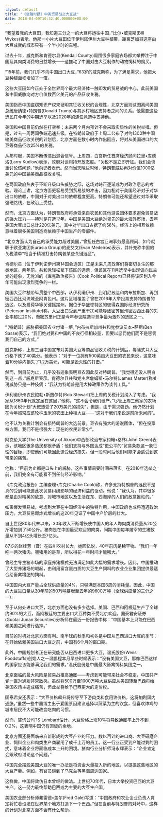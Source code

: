 ```yaml
---
layout: default
title: "《金融时报》中美贸易战之大豆战"
date: 2018-04-09T10:32:40.000000+08:00
---
```


“我望着我的大豆田，我知道三分之一的大豆将运往中国，”比尔•威克斯(Bill Wykes)表示，他那一小片大豆田位于伊利诺伊州大豆种植带，距离芝加哥这座由大豆成就的城市只有一个半小时的车程。

过去十年，威克斯和肯德尔县(Kendall County)周围很多家庭农场都大举押注于中国及其肉类消费的日益增长——这推动了中国对由大豆制作的动物饲料的购买。

“15年前，我们几乎不向中国出口大豆，”63岁的威克斯称，为了满足需求，他把大豆种植面积增加了一倍。

这些大豆田如今正处于全世界两个最大经济体一触即发的贸易战的中心，此前美国和中国威胁向对方价值数百亿美元的产品征收关税。

美国指责中国盗窃知识产权来证明其征收关税的合理性，北京方面则试图离间美国总统唐纳德•特朗普(Donald Trump)与其乡村地区支持者之间的关系。他需要这些选民在今年的中期选举以及2020年的连任竞选中支持他。

美国和中国目前仍然在打空拳；未来两个月内预计不会采取实质性的关税举措。但是，过去一周两国争端迅速升级。在特朗普政府于上周二公布了对约1300种中国输美商品征收关税的计划后，北京方面在数小时内作出回应，将对从美国进口的大豆等商品征收25%的关税。

从那时起，美国不断传递出混合信号。上周四，白宫新任首席经济顾问拉里•库德洛(Larry Kudlow)表示，政府对谈判持开放态度。“关税不是立即开征。我们会慎重讨论该问题，”他向记者表示。然而当天晚些时候，特朗普威胁再对价值1000亿美元的中国输美商品征收关税。

在两国政府热衷于不断升级口头威胁之际，这场对峙正逐渐成为对政治意志的考验。理论上讲，北京方面更容易受到贸易战的冲击，因为相对于美国经济对于对华出口的依赖，中国对于对美出口的依赖程度更高。特朗普可能还希望通过对华采取强硬路线，在政治上受益。

然而，北京方面认为，特朗普政府将承受来自农民和其他游说团体要求避免贸易战的强大压力——特别是在选举年。中国是美国大豆绝对领先的最大海外市场，去年美国大豆出口总计220亿美元，其中对华出口占据了约56%。经济上的相互依赖意味着很多美国制造商依赖于中国生产的零部件。

“北京方面认为自己的承受能力超过美国，”曾担任白宫亚洲事务最高顾问、如今就职于欧亚集团(Eurasia Group)的麦艾文(Evan Medeiros)表示，并补充称中国的关税清单“相当于精准打击特朗普某些关键选区”。

肯德尔县（位于伊利诺伊州第14国会选区）正是未来几周政客们将密切关注的那类地区。两年前，共和党轻松拿下该区的选票，但该区在11月选举中出现偏向民主党的迹象，无党派的《库克政治报告》(Cook Political Report)已经将该区划入今年可能出现激烈竞争的一栏。

美国大豆种植带纵贯整个中西部，从伊利诺伊州、到明尼苏达和内布拉斯加、再到密西西比河流域至阿肯色州。这片区域覆盖了曾在2016年大举投票支持特朗普的选区、以及爱荷华等关键摇摆州。据位于华盛顿特区的彼得森国际经济研究所(Peterson Institute)称，大豆出口受到严重干扰可能导致密苏里州密西西比县的失业率超过20%，而密苏里州正是今年参议院选举竞争最为激烈的选区之一。

“（特朗普）威胁把美国农业付诸一炬，”内布拉斯加州共和党参议员本•萨斯(Ben Sasse)表示，“我们绝对要和中国的不良行径相较量，但要以惩罚他们而不是惩罚我们自己的方式。”

威克斯称，上周三当中国宣布对美国大豆等商品征收关税的计划后，每蒲式耳大豆价格下跌了40美分。他表示：“对于一位拥有500英亩大豆田的农民来说，这意味着10分钟内损失了1.2万美元，可能是毁灭性的打击。”

然而，到目前为止，几乎没有迹象表明豆农因此反对特朗普。“我觉得还没人明白到这一点，”威克斯表示。肯德尔县共和党主席詹姆斯•马尔特(James Marter)称关税威胁只是一种伎俩：“我认为特朗普是用大棒政策作为谈判工具。”

伊利诺伊州农民鲍勃•斯图尔特(Bob Stewart)把上周的关税计划纳入了考虑。“我家从1860年代就定居在这里，”他称，“这不会令我们破产。”尽管上周三他家的农场因为关税计划“大概遭受了20万美元的损失”，但是，由于需求强劲，他仍然计划在今年照常应该轮种玉米的农田上种植大豆——“这对于我们来说是前所未闻的”。

他不认为关税计划会有损特朗普的大选前景。豆农有强大的游说团体，“但在投票权方面，我们不是很强大：现在的农民非常少”。

阿克伦大学(The University of Akron)中西部政治专家约翰•格林(John Green)表示，该地区很多选民都很矛盾：他们支持与外国达成“更公平的”贸易条款这一象征性的目标，即使他们可能因此遭受经济损失。但一段时间后他们可能才会感受到这带来的痛苦。

他称：“目前为止都是口头上的威胁，这些事情需要时间来落实。在2018年选举之前，我们完全有可能看不到任何经济影响。”

《库克政治报告》主编查理•库克(Charlie Cook)称，许多支持特朗普的选民不是真的受到可能遭此次贸易纠纷影响的经济利益的驱动。他说：“我认为，其中很多都是由对精英的敌意、对城市地区以及生活在东、西海岸的人们的敌意推动的。”

如果爆发贸易战，考虑到大豆在中国经济中的独特作用，中国政府也或将遭遇政治压力。大豆贸易爆炸式增长的这20年见证了中国中产阶层的壮大。

自上世纪80年代末以来，30年收入不断增长使中国人的年人均肉类消费量从20公斤增加到了50公斤。猪肉是在中国最受欢迎的肉类，同期中国每年屠宰的生猪数量从不到4亿头增长至7亿头。

87岁的赵桂芳（音）在四川农村长大，她回忆说，40年前肉是稀罕物。“我们一年吃一两次猪肉。喂猪用的是草，所以得花一年时间才能喂大。”

曾经主导生猪市场的家庭养猪模式无法满足如此大幅的需求增长。因此，中国推动了大型养猪场的崛起，由利用富含蛋白质的大豆生产饲料的农业企业集团提供最适合给畜禽增肥的饲料。

中国国内大豆产量占全球供应量的4%，只够满足本国6周的消耗量。因此，中国的大豆进口量从20年前的50万吨暴增至去年的9600万吨（全球供应量的三分之一）。

至于从何处进口大豆，北京方面也没有多少选择。美国、巴西和阿根廷生产了全球约90%的大豆，而阿根廷的主要出口大豆种类不受北京欢迎。国泰君安证券(Guotai Junan Securities)分析师在最近一份报告中称：“中国基本上只能在巴西和美国之间进行选择。”

目前的时机对北京方面有利。南半球的秋季和初冬是中国从巴西进口大豆的季节：在开始依赖美国进口大豆之前，中国有6个月的窗口期。

此外，中国规划者正在研究能否从巴西进口更多大豆。温氏股份(Wens Foodstuffs)创始人之一温鹏程本月早些时候表示：“没有美国大豆，那像巴西这样的国家应该能够满足我们的需求。”温氏股份是中国最大畜禽饲料集团之一。

北京面临的最大风险是贸易战推高通胀——考虑到可能带来社会不稳定，中国共产党一直对通胀非常敏感。虽然将500万至1000万吨大豆供应从美国转至巴西将给美国农场主造成痛苦，但此举将给予巴西更大的定价权。

国泰君安还表示：“大豆价格飙升将传导至下游肉类和食用油价格，这将加剧国内通胀。”虽然一些中国博主出于爱国原因建议选择以蔬菜为主的饮食，但喜欢炸鸡的城市居民不大可能改变吃肉的习惯。

然而，咨询公司TS Lombard估计，大豆价格上涨10%将导致通胀率上升不到0.2%，这表明中国仍有回旋的余地。

北京方面还将面临来自新形成的大豆产业的压力。数以百计的进口商、大豆研磨企业、饲料企业和肉类生产商雇用了成千上万的员工。这一行业正受到产能过剩的困扰，意味着企业将面临成本上升的困境。猪肉行业分析师冯永辉表示：“企业肯定会跟政府讨论这个问题。”

中国完全摆脱美国大豆的唯一办法是将资金大量投入新的地区，以提振这些地区的大豆产量。例如，有官员谈到了乌克兰等黑海周边国家。

这样做，中国将效仿日本曾经的做法。上世纪70年代，日本大举投资巴西的大豆生产。这一努力最终帮助巴西成为主要的大豆生产国。

美国农业部分析师弗雷德•盖尔(Fred Gale)写道：“中国政府和农业企业负责人肯定将忙着设法在世界某个地方打造下一个巴西。”但在当前与特朗普的对峙中，这样的计划对北京方面不会有什么帮助。

